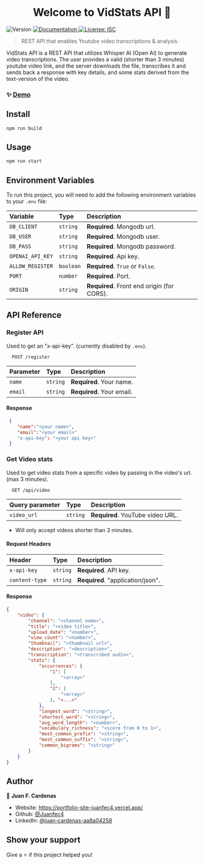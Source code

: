 <h1 align="center">Welcome to VidStats API 👋</h1>
<p>
  <img alt="Version" src="https://img.shields.io/badge/version-1.0.1-blue.svg?cacheSeconds=2592000" />
  <a href="https://github.com/Juanfec4/vid-stats-api" target="_blank">
    <img alt="Documentation" src="https://img.shields.io/badge/documentation-yes-brightgreen.svg" />
  </a>
  <a href="#" target="_blank">
    <img alt="License: ISC" src="https://img.shields.io/badge/License-ISC-yellow.svg" />
  </a>
</p>

> REST API that enables Youtube video transcriptions & analysis.

VidStats API is a REST API that utilizes Whisper AI (Open AI) to generate video transcriptions. The user provides a valid (shorter than 3 minutes) youtube video link, and the server downloads the file, transcribes it and sends back a response with key details, and some stats derived from the text-version of the video.

### ✨ [Demo](https://vid-stats-api.onrender.com)

## Install

```sh
npm run build
```

## Usage

```sh
npm run start
```

## Environment Variables

To run this project, you will need to add the following environment variables to your `.env` file:

| Variable         | Type      | Description                                |
| :--------------- | :-------- | :----------------------------------------- |
| `DB_CLIENT`      | `string`  | **Required**. Mongodb url.                 |
| `DB_USER`        | `string`  | **Required**. Mongodb user.                |
| `DB_PASS`        | `string`  | **Required**. Mongodb password.            |
| `OPENAI_API_KEY` | `string`  | **Required**. Api key.                     |
| `ALLOW_REGISTER` | `boolean` | **Required**. `True` or `False`.           |
| `PORT`           | `number`  | **Required**. Port.                        |
| `ORIGIN`         | `string`  | **Required**. Front end origin (for CORS). |

## API Reference

### Register API

Used to get an "x-api-key". (currently disabled by `.env`).

```http
  POST /register
```

| Parameter | Type     | Description               |
| :-------- | :------- | :------------------------ |
| `name`    | `string` | **Required**. Your name.  |
| `email`   | `string` | **Required**. Your email. |

#### Response

```json
 {
    "name":"<your name>",
    "email":"<your email>"
    "x-api-key": "<your api key>"
 }
```

### Get Video stats

Used to get video stats from a specific video by passing in the video's url. (max 3 minutes).

```http
  GET /api/video
```

| Query parameter | Type     | Description                      |
| :-------------- | :------- | :------------------------------- |
| `video_url`     | `string` | **Required**. YouTube video URL. |

- Will only accept videos shorter than 3 minutes.

#### Request Headers

| Header         | Type     | Description                       |
| :------------- | :------- | :-------------------------------- |
| `x-api-key`    | `string` | **Required**. API key.            |
| `content-type` | `string` | **Required**. "application/json". |

#### Response

```json
{
    "video": {
        "channel": "<channel name>",
        "title": "<video title>",
        "upload_date": "<number>",
        "view_count": "<number>",
        "thumbnail": "<thumbnail url>",
        "description": "<description>",
        "transcription": "<transcribed audio>",
        "stats": {
            "occurrences": {
                "1": [
                    "<array>"
                ],
                "2": [
                    "<array>"
                ], "<...>"
            },
            "longest_word": "<string>",
            "shortest_word": "<string>",
            "avg_word_length": "<number>",
            "vocabulary_richness": "<score from 0 to 1>",
            "most_common_prefix": "<string>",
            "most_common_suffix": "<string>",
            "common_bigrams": "<string>"
        }
    }
}
```

## Author

👤 **Juan F. Cardenas**

- Website: https://portfolio-site-juanfec4.vercel.app/
- Github: [@Juanfec4](https://github.com/Juanfec4)
- LinkedIn: [@juan-cardenas-aa8a04258](https://linkedin.com/in/juan-cardenas-aa8a04258)

## Show your support

Give a ⭐️ if this project helped you!
